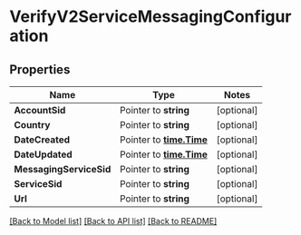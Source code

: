 # VerifyV2ServiceMessagingConfiguration

## Properties
Name | Type | Notes
------------ | ------------- | -------------
**AccountSid** | Pointer to **string** | [optional] 
**Country** | Pointer to **string** | [optional] 
**DateCreated** | Pointer to [**time.Time**](time.Time.md) | [optional] 
**DateUpdated** | Pointer to [**time.Time**](time.Time.md) | [optional] 
**MessagingServiceSid** | Pointer to **string** | [optional] 
**ServiceSid** | Pointer to **string** | [optional] 
**Url** | Pointer to **string** | [optional] 

[[Back to Model list]](../README.md#documentation-for-models) [[Back to API list]](../README.md#documentation-for-api-endpoints) [[Back to README]](../README.md)


